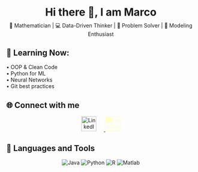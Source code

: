 <h1 align="center" style="margin-bottom: 0.3em;">Hi there 👋, I am Marco</h1>

<p align="center" style="font-size:14px; margin-top: 0.5em;">
  🧠 Mathematician | 💻 Data-Driven Thinker | 🎯 Problem Solver | 🚀 Modeling Enthusiast
</p>

## 🌱 Learning Now:
• OOP & Clean Code  
• Python for ML  
• Neural Networks  
• Git best practices  

## 🌐 Connect with me

<p align="center">
  <a href="https://www.linkedin.com/in/marcoschipani99/" target="_blank">
    <img src="https://cdn.jsdelivr.net/gh/devicons/devicon/icons/linkedin/linkedin-original.svg" alt="LinkedIn" height="40" style="margin-right: 20px;" />
  </a>
  <a href="https://leetcode.com/u/jLRvHjTPfO/" target="_blank">
    <img src="https://upload.wikimedia.org/wikipedia/commons/1/19/LeetCode_logo_black.png" alt="LeetCode" height="40" style="filter: brightness(0) saturate(100%) invert(100%) sepia(100%) hue-rotate(10deg) saturate(500%) brightness(110%);" />
  </a>


</p>

## 🧰 Languages and Tools

<p align="center">
  <img src="https://img.shields.io/badge/Java-ED8B00?style=for-the-badge&logo=java&logoColor=white" alt="Java" />
  <img src="https://img.shields.io/badge/Python-3776AB?style=for-the-badge&logo=python&logoColor=white" alt="Python" />
  <img src="https://img.shields.io/badge/R-276DC3?style=for-the-badge&logo=r&logoColor=white" alt="R" />
  <img src="https://img.shields.io/badge/Matlab-0076A8?style=for-the-badge&logo=mathworks&logoColor=white" alt="Matlab" />
</p>


